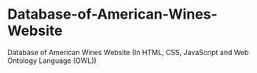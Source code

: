 # Database-of-American-Wines-Website
Database of American Wines Website (In HTML, CSS, JavaScript and Web Ontology Language (OWL))

